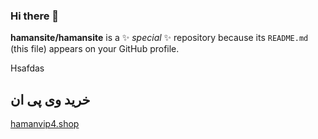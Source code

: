 ### Hi there 👋
**hamansite/hamansite** is a ✨ _special_ ✨ repository because its `README.md` (this file) appears on your GitHub profile.

Hsafdas
<h2>خرید وی پی ان</h2>
<a href="http://hamanvip4.shop">hamanvip4.shop</a>

<!--
